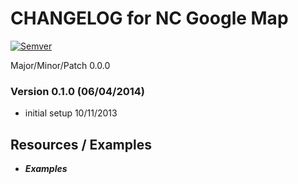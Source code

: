 # CHANGELOG for NC Google Map

[![Semver](http://img.shields.io/SemVer/2.0.0.png)](http://semver.org/spec/v2.0.0.html)

Major/Minor/Patch 0.0.0


### Version 0.1.0 (06/04/2014)

* initial setup 10/11/2013

## Resources / Examples

- ***Examples***